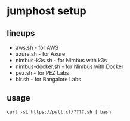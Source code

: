 
# jumphost setup
## lineups
- aws.sh - for AWS
- azure.sh - for Azure
- nimbus-k3s.sh - for Nimbus with k3s
- nimbus-docker.sh - for Nimbus with Docker
- pez.sh - for PEZ Labs
- blr.sh - for Bangalore Labs

## usage
```
curl -sL https://pvtl.cf/????.sh | bash
```

